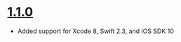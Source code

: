 # [1.1.0](https://github.com/Electrode-iOS/ELState/releases/tag/v1.1.0)

- Added support for Xcode 8, Swift 2.3, and iOS SDK 10
